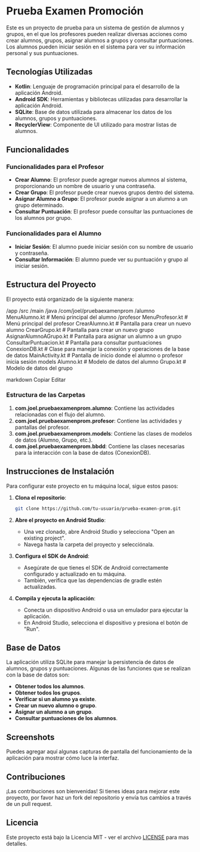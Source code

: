 # Prueba Examen Promoción

Este es un proyecto de prueba para un sistema de gestión de alumnos y grupos, en el que los profesores pueden realizar diversas acciones como crear alumnos, grupos, asignar alumnos a grupos y consultar puntuaciones. Los alumnos pueden iniciar sesión en el sistema para ver su información personal y sus puntuaciones.

## Tecnologías Utilizadas

- **Kotlin**: Lenguaje de programación principal para el desarrollo de la aplicación Android.
- **Android SDK**: Herramientas y bibliotecas utilizadas para desarrollar la aplicación Android.
- **SQLite**: Base de datos utilizada para almacenar los datos de los alumnos, grupos y puntuaciones.
- **RecyclerView**: Componente de UI utilizado para mostrar listas de alumnos.

## Funcionalidades

### Funcionalidades para el Profesor

- **Crear Alumno**: El profesor puede agregar nuevos alumnos al sistema, proporcionando un nombre de usuario y una contraseña.
- **Crear Grupo**: El profesor puede crear nuevos grupos dentro del sistema.
- **Asignar Alumno a Grupo**: El profesor puede asignar a un alumno a un grupo determinado.
- **Consultar Puntuación**: El profesor puede consultar las puntuaciones de los alumnos por grupo.

### Funcionalidades para el Alumno

- **Iniciar Sesión**: El alumno puede iniciar sesión con su nombre de usuario y contraseña.
- **Consultar Información**: El alumno puede ver su puntuación y grupo al iniciar sesión.

## Estructura del Proyecto

El proyecto está organizado de la siguiente manera:

/app /src /main /java /com/joel/pruebaexamenprom /alumno MenuAlumno.kt # Menú principal del alumno /profesor MenuProfesor.kt # Menú principal del profesor CrearAlumno.kt # Pantalla para crear un nuevo alumno CrearGrupo.kt # Pantalla para crear un nuevo grupo AsignarAlumnoAGrupo.kt # Pantalla para asignar un alumno a un grupo ConsultarPuntuacion.kt # Pantalla para consultar puntuaciones ConexionDB.kt # Clase para manejar la conexión y operaciones de la base de datos MainActivity.kt # Pantalla de inicio donde el alumno o profesor inicia sesión models Alumno.kt # Modelo de datos del alumno Grupo.kt # Modelo de datos del grupo

markdown
Copiar
Editar

### **Estructura de las Carpetas**

1. **com.joel.pruebaexamenprom.alumno**: Contiene las actividades relacionadas con el flujo del alumno.
2. **com.joel.pruebaexamenprom.profesor**: Contiene las actividades y pantallas del profesor.
3. **com.joel.pruebaexamenprom.models**: Contiene las clases de modelos de datos (Alumno, Grupo, etc.).
4. **com.joel.pruebaexamenprom.bbdd**: Contiene las clases necesarias para la interacción con la base de datos (ConexionDB).

## Instrucciones de Instalación

Para configurar este proyecto en tu máquina local, sigue estos pasos:

1. **Clona el repositorio**:
    ```bash
    git clone https://github.com/tu-usuario/prueba-examen-prom.git
    ```
   
2. **Abre el proyecto en Android Studio**:
    - Una vez clonado, abre Android Studio y selecciona "Open an existing project".
    - Navega hasta la carpeta del proyecto y selecciónala.

3. **Configura el SDK de Android**:
    - Asegúrate de que tienes el SDK de Android correctamente configurado y actualizado en tu máquina.
    - También, verifica que las dependencias de gradle estén actualizadas.

4. **Compila y ejecuta la aplicación**:
    - Conecta un dispositivo Android o usa un emulador para ejecutar la aplicación.
    - En Android Studio, selecciona el dispositivo y presiona el botón de "Run".

## Base de Datos

La aplicación utiliza SQLite para manejar la persistencia de datos de alumnos, grupos y puntuaciones. Algunas de las funciones que se realizan con la base de datos son:

- **Obtener todos los alumnos**.
- **Obtener todos los grupos**.
- **Verificar si un alumno ya existe**.
- **Crear un nuevo alumno o grupo**.
- **Asignar un alumno a un grupo**.
- **Consultar puntuaciones de los alumnos**.

## Screenshots

Puedes agregar aquí algunas capturas de pantalla del funcionamiento de la aplicación para mostrar cómo luce la interfaz.

## Contribuciones

¡Las contribuciones son bienvenidas! Si tienes ideas para mejorar este proyecto, por favor haz un fork del repositorio y envía tus cambios a través de un pull request.

## Licencia

Este proyecto está bajo la Licencia MIT - ver el archivo [LICENSE](LICENSE) para mas detalles.
